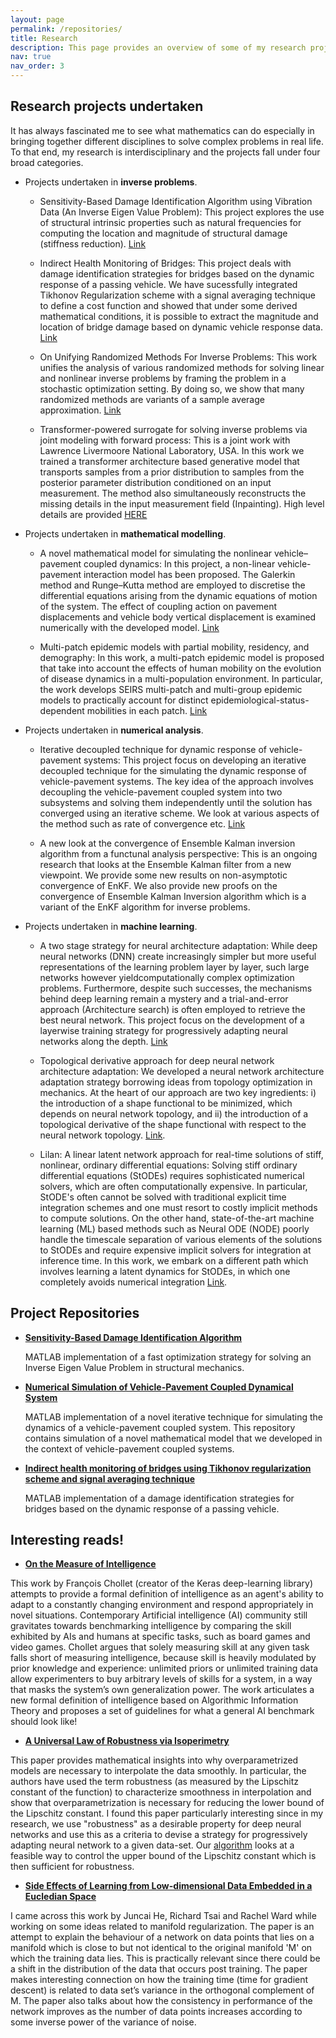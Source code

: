 ```yaml
---
layout: page
permalink: /repositories/
title: Research
description: This page provides an overview of some of my research projects.
nav: true
nav_order: 3
---
```



## Research projects undertaken

It has always fascinated me to see what mathematics can do especially in bringing together different disciplines to solve complex problems in real life. To that end, my research is interdisciplinary and the projects fall under four broad categories. 

- Projects undertaken in **inverse problems**.

  - Sensitivity-Based Damage Identification Algorithm using Vibration Data (An Inverse Eigen Value Problem): This project explores the use of structural intrinsic properties such as natural frequencies for computing the location and magnitude of structural damage (stiffness reduction). [Link](https://link.springer.com/article/10.1007/s13349-018-0317-0)
    
  -  Indirect Health Monitoring of Bridges: This project deals with damage identification strategies for bridges based on the dynamic response of a passing vehicle.  We have sucessfully integrated Tikhonov Regularization scheme with a signal averaging technique to define a cost function and showed that under some derived mathematical conditions, it is possible to extract the magnitude and location of bridge damage based on dynamic vehicle response data.  [Link](https://onlinelibrary.wiley.com/doi/abs/10.1002/stc.2686)
    
  -  On Unifying Randomized Methods For Inverse Problems: This work unifies the analysis of various randomized methods for solving linear and nonlinear inverse problems by framing the problem in a stochastic optimization setting. By doing so, we show that many randomized methods are variants of a sample average approximation.  [Link](https://iopscience.iop.org/article/10.1088/1361-6420/acd36e/meta)
    
  -  Transformer-powered surrogate for solving inverse problems via joint modeling with forward process: This is a joint work with Lawrence Livermoore National Laboratory, USA. In this work we trained a transformer architecture based generative model that transports samples from a prior distribution to samples from the posterior parameter distribution conditioned on an input measurement. The method also simultaneously reconstructs the missing details in the input measurement field (Inpainting). High level details are provided [HERE](/assets/pdf/summery_internship.pdf)

- Projects undertaken in **mathematical modelling**.

  - A novel mathematical model for simulating the nonlinear vehicle–pavement coupled dynamics: In this project, a non-linear vehicle-pavement interaction model has been proposed. The Galerkin method and Runge–Kutta method are employed to discretise the differential equations arising from the dynamic equations of motion of the system. The effect of coupling action on pavement displacements and vehicle body vertical displacement is examined numerically with the developed model.  [Link](https://www.tandfonline.com/doi/abs/10.1080/10298436.2018.1562189)

  - Multi-patch epidemic models with partial mobility, residency, and demography:  In this work, a multi-patch epidemic model is proposed that take into account the effects of human mobility on the evolution of disease dynamics in a multi-population environment. In particular, the work develops  SEIRS multi-patch and multi-group epidemic models to practically account for distinct epidemiological-status-dependent mobilities in each patch.  [Link](https://www.sciencedirect.com/science/article/abs/pii/S096007792300591X)
  
- Projects undertaken in **numerical analysis**.
  
  - Iterative decoupled technique for dynamic response of vehicle-pavement systems: This project focus on developing an iterative decoupled technique for the simulating the dynamic response of vehicle-pavement systems. The key idea of the approach involves decoupling the vehicle-pavement coupled system into two subsystems and solving them independently until the solution has converged using an iterative scheme. We look at various aspects of the method such as rate of convergence etc. [Link](https://www.sciencedirect.com/science/article/abs/pii/S0141029618334825)
    
  - A new look at the convergence of Ensemble Kalman inversion algorithm from a functunal analysis perspective: This is an ongoing research that looks at the Ensemble Kalman filter from a new viewpoint. We provide some new results on non-asymptotic convergence of EnKF. We also provide new proofs on the convergence of Ensemble Kalman Inversion algorithm which is a variant of the EnKF algorithm for inverse problems. 


- Projects undertaken in **machine learning**.
  
  - A two stage strategy for neural architecture adaptation: While deep neural networks (DNN) create increasingly simpler but more useful  representations  of the learning problem layer by layer, such large networks however yieldcomputationally complex optimization problems. Furthermore, despite such successes, the mechanisms behind deep learning remain a mystery and a trial-and-error approach (Architecture search) is often employed to retrieve the best neural network.  This project focus on the development of a layerwise training strategy for progressively adapting neural networks along the depth. [Link](https://arxiv.org/abs/2211.06860)

  - Topological derivative approach for deep neural network architecture adaptation: We developed a neural network architecture adaptation strategy borrowing ideas from topology optimization in mechanics.  At the heart of our approach are two key ingredients: i) the introduction of a shape functional to be minimized, which depends on neural network topology, and ii) the introduction of a topological derivative of the shape functional with respect to the neural network topology. [Link](https://arxiv.org/abs/2502.06885).
    
  - Lilan: A linear latent network approach for real-time solutions of stiff, nonlinear, ordinary differential equations: Solving stiff ordinary differential equations (StODEs) requires sophisticated numerical solvers, which are often computationally expensive. In particular, StODE's often cannot be solved with traditional explicit time integration schemes and one must resort to costly implicit methods to compute solutions. On the other hand, state-of-the-art machine learning (ML) based methods such as Neural ODE (NODE) poorly handle the timescale separation of various elements of the solutions to StODEs and require expensive implicit solvers for integration at inference time. In this work, we embark on a different path which involves learning a latent dynamics for StODEs, in which one completely avoids numerical integration [Link](https://arxiv.org/abs/2501.08423).

    
## Project Repositories

- **[Sensitivity-Based Damage Identification Algorithm](https://github.com/cgkrishnanunni/Sensitivity-based-Damage-Detection)**

   MATLAB implementation of a fast optimization strategy for solving an Inverse Eigen Value Problem in structural mechanics.
  
- **[Numerical Simulation of Vehicle-Pavement Coupled Dynamical System](https://github.com/cgkrishnanunni/Decoupled-technique-for-Viscoelastic-Euler-Bernoulli-Beam-pavement-model)**

   MATLAB implementation of a novel iterative technique for simulating the dynamics of a vehicle-pavement coupled system. This repository contains simulation of a novel mathematical model that we developed in the context of vehicle-pavement coupled systems.

- **[Indirect health monitoring of bridges using Tikhonov regularization scheme and signal averaging technique](https://github.com/cgkrishnanunni/INDIRECT-HEALTH-MONITORING-OF-BRIDGES-USING-TIKHONOV-REGULARIZATION-SCHEME-AND-SIGNAL-AVERAGING-TECH)**

   MATLAB implementation of a damage identification strategies for bridges based on the dynamic response of a passing vehicle.

## Interesting reads!

- **[On the Measure of Intelligence](https://arxiv.org/pdf/1911.01547)**

This work by François Chollet (creator of the Keras deep-learning library) attempts to provide a formal definition of intelligence as an agent's ability to adapt to a constantly changing environment and respond appropriately in novel situations. Contemporary Artificial intelligence (AI) community still gravitates towards benchmarking intelligence by comparing the skill exhibited by AIs and humans at specific tasks, such as board games and video games. Chollet argues that solely measuring skill at any given task falls short of measuring intelligence, because skill is heavily modulated by prior knowledge and experience: unlimited priors or unlimited training data allow experimenters to buy arbitrary levels of skills for a system, in a way that masks the system’s own generalization power. The work articulates a new formal definition of intelligence based
on Algorithmic Information Theory and proposes a set of guidelines for what a general AI benchmark should look like!

- **[A Universal Law of Robustness via Isoperimetry](https://arxiv.org/abs/2105.12806)**

This paper provides mathematical insights into why overparametrized models are necessary to interpolate the data smoothly. In particular, the authors have used the term robustness (as measured by the Lipschitz constant of the function) to characterize smoothness in interpolation and show that overparametrization is necessary for reducing the lower bound of the Lipschitz constant. I found this paper particularly interesting since in my research, we use "robustness" as a desirable property for deep neural networks and use this as a criteria to devise a strategy for progressively adapting neural network to a given data-set.  Our  [algorithm](https://arxiv.org/abs/2211.06860) looks at a feasible way to control the upper bound of the Lipschitz constant which is then sufficient for robustness. 

- **[Side Effects of Learning from Low-dimensional Data Embedded in a Eucledian Space](https://arxiv.org/pdf/2203.00614.pdf)**

I came across this work by Juncai He, Richard Tsai and Rachel Ward while working on some ideas related to manifold regularization. The paper is an attempt to explain the behaviour of a network on data points that lies on a manifold which is close to but not identical to the original manifold 'M' on which the training data lies. This is practically relevant since there could be a shift in the distribution of the data that occurs post training. The paper makes interesting connection on how the training time (time for gradient descent) is related to data set’s variance in the orthogonal complement of M. The paper also talks about how the consistency in performance of the network improves as the number of data points increases according to some inverse power of the variance of noise.






